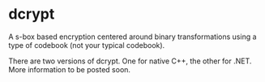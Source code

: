 dcrypt
======
A s-box based encryption centered around binary transformations using a type of codebook (not your typical codebook).

There are two versions of dcrypt. One for native C++, the other for .NET. More information to be posted soon.